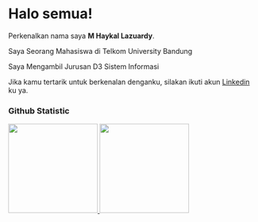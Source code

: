 # Halo semua! 

Perkenalkan nama saya **M Haykal Lazuardy**.<br>

Saya Seorang Mahasiswa di Telkom University Bandung

Saya Mengambil Jurusan D3 Sistem Informasi

Jika kamu tertarik untuk berkenalan denganku, silakan ikuti akun [Linkedin](https://www.linkedin.com/in/haykal-lazuardy-339152333) ku ya.

### Github Statistic
<p align="left">
<a href="https://github.com/Haykal-9">
  <img height="180em" src="https://github-readme-stats-eight-theta.vercel.app/api?username=Haykal-9&show_icons=true&theme=algolia&include_all_commits=true&count_private=true"/>
  <img height="180em" src="https://github-readme-stats-eight-theta.vercel.app/api/top-langs/?username=Haykal-9&layout=compact&layout=compact&theme=algolia"/>
</a>
</p>

<!--
**Haykal-9/Haykal-9** is a ✨ _special_ ✨ repository because its `README.md` (this file) appears on your GitHub profile.

Here are some ideas to get you started:

- 🔭 I’m currently working on ...
- 🌱 I’m currently learning ...
- 👯 I’m looking to collaborate on ...
- 🤔 I’m looking for help with ...
- 💬 Ask me about ...
- 📫 How to reach me: ...
- 😄 Pronouns: ...
- ⚡ Fun fact: ...
-->
